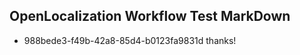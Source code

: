## OpenLocalization Workflow Test MarkDown
* 988bede3-f49b-42a8-85d4-b0123fa9831d 
thanks!<!--HONumber=Mar16_HO2-->

